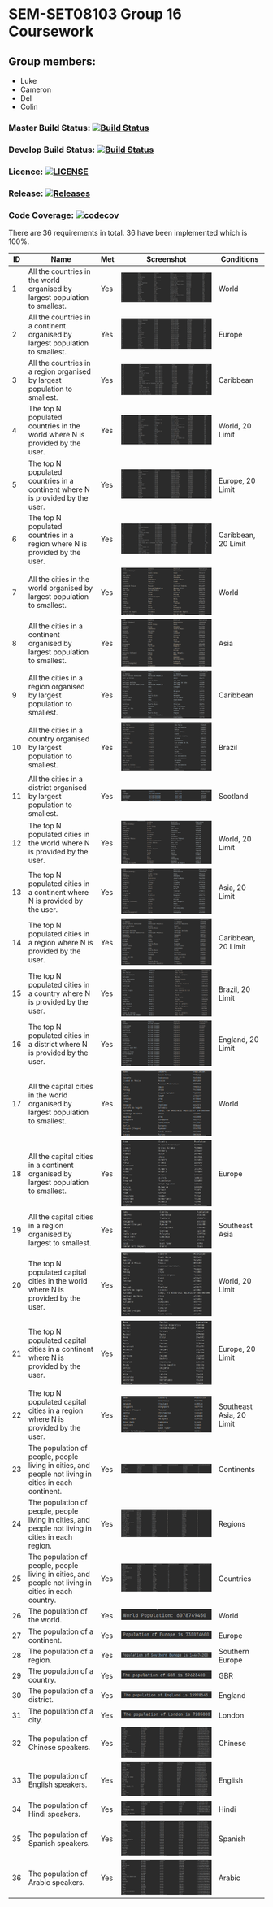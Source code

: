 # SEM-SET08103 Group 16 Coursework

## Group members:
* Luke
* Cameron
* Del
* Colin

### Master Build Status: [![Build Status](https://travis-ci.com/CamyH/SEM-SET08103.svg?branch=master)](https://travis-ci.com/CamyH/SEM-SET08103)
### Develop Build Status: [![Build Status](https://travis-ci.com/CamyH/SEM-SET08103.svg?branch=develop)](https://travis-ci.com/CamyH/SEM-SET08103)
### Licence: [![LICENSE](https://img.shields.io/github/license/CamyH/SEM-SET08103.svg?style=flat-square)](https://github.com/CamyH/SEM-SET08103/blob/master/LICENSE)
### Release: [![Releases](https://img.shields.io/github/release/CamyH/SEM-SET08103/all.svg?style=flat-square)](https://github.com/CamyH/SEM-SET08103/releases)
### Code Coverage: [![codecov](https://codecov.io/gh/CamyH/SEM-SET08103/branch/master/graph/badge.svg?token=8FQDF2JNLL)](https://codecov.io/gh/CamyH/SEM-SET08103)

There are 36 requirements in total. 36 have been implemented which is 100%. 

| ID | Name | Met | Screenshot | Conditions |
| --- | --- | --- | --- | --- |
| 1 | All the countries in the world organised by largest population to smallest. | Yes | ![](screenshots/1.png) | World |
| 2 | All the countries in a continent organised by largest population to smallest. | Yes | ![](screenshots/2.png) | Europe |
| 3 | All the countries in a region organised by largest population to smallest. | Yes | ![](screenshots/3.png) | Caribbean |
| 4 | The top N populated countries in the world where N is provided by the user. | Yes | ![](screenshots/4.png) | World, 20 Limit |
| 5 | The top N populated countries in a continent where N is provided by the user. | Yes | ![](screenshots/5.png) | Europe, 20 Limit |
| 6 | The top N populated countries in a region where N is provided by the user. | Yes | ![](screenshots/6.png) | Caribbean, 20 Limit |
| 7 | All the cities in the world organised by largest population to smallest. | Yes | ![](screenshots/7.png) | World |
| 8 | All the cities in a continent organised by largest population to smallest. | Yes | ![](screenshots/8.png) | Asia |
| 9 | All the cities in a region organised by largest population to smallest. | Yes | ![](screenshots/9.png) | Caribbean |
| 10 | All the cities in a country organised by largest population to smallest. | Yes | ![](screenshots/10.png) | Brazil |
| 11 | All the cities in a district organised by largest population to smallest. | Yes | ![](screenshots/11.png) | Scotland |
| 12 | The top N populated cities in the world where N is provided by the user. | Yes | ![](screenshots/12.png) | World, 20 Limit |
| 13 | The top N populated cities in a continent where N is provided by the user. | Yes |![](screenshots/13.png)  | Asia, 20 Limit |
| 14 | The top N populated cities in a region where N is provided by the user. | Yes | ![](screenshots/14.png) | Caribbean, 20 Limit |
| 15 | The top N populated cities in a country where N is provided by the user. | Yes | ![](screenshots/15.png) | Brazil, 20 Limit |
| 16 | The top N populated cities in a district where N is provided by the user. | Yes | ![](screenshots/16.png) | England, 20 Limit |
| 17 | All the capital cities in the world organised by largest population to smallest. | Yes | ![](screenshots/17.png) | World |
| 18 | All the capital cities in a continent organised by largest population to smallest. | Yes |![](screenshots/18.png)  | Europe |
| 19 | All the capital cities in a region organised by largest to smallest. | Yes | ![](screenshots/19.png) | Southeast Asia |
| 20 | The top N populated capital cities in the world where N is provided by the user. | Yes | ![](screenshots/20.png) | World, 20 Limit |
| 21 | The top N populated capital cities in a continent where N is provided by the user. | Yes | ![](screenshots/21.png) | Europe, 20 Limit |
| 22 | The top N populated capital cities in a region where N is provided by the user. | Yes | ![](screenshots/22.png) | Southeast Asia, 20 Limit |
| 23 | The population of people, people living in cities, and people not living in cities in each continent. | Yes | ![](screenshots/23.png) | Continents |
| 24 | The population of people, people living in cities, and people not living in cities in each region. | Yes  | ![](screenshots/24.png) | Regions |
| 25 | The population of people, people living in cities, and people not living in cities in each country. | Yes | ![](screenshots/25.png) | Countries |
| 26 | The population of the world. | Yes  | ![](screenshots/26.png) | World |
| 27 | The population of a continent. | Yes | ![](screenshots/27.png) | Europe |
| 28 | The population of a region. | Yes | ![](screenshots/28.png) | Southern Europe |
| 29 | The population of a country. | Yes | ![](screenshots/29.png) | GBR |
| 30 | The population of a district. | Yes | ![](screenshots/30.png) | England |
| 31 | The population of a city. | Yes | ![](screenshots/31.png)| London |
| 32 | The population of Chinese speakers. | Yes | ![](screenshots/32.png) | Chinese |
| 33 | The population of English speakers. | Yes | ![](screenshots/33.png) | English |
| 34 | The population of Hindi speakers. | Yes | ![](screenshots/34.png) | Hindi |
| 35 | The population of Spanish speakers. | Yes | ![](screenshots/35.png) | Spanish |
| 36 | The population of Arabic speakers. | Yes | ![](screenshots/36.png) | Arabic |
